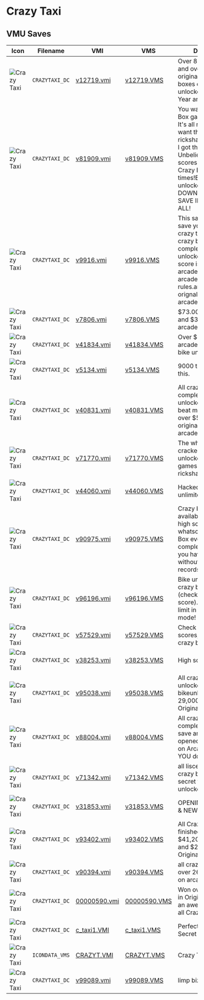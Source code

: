 # Crazy Taxi

## VMU Saves

| Icon | Filename | VMI | VMS | Description |
|------|----------|-----|-----|-------------|
| ![Crazy Taxi](../icons/CRAZYTAXI_DC.GIF) | `CRAZYTAXI_DC` | [v12719.vmi](v12719.vmi) | [v12719.VMS](v12719.VMS) | Over 81,000 in arcade and over 88,000 in original.All crazy boxes completed, bike unlocked. Happy New Year and enjoy! 
| ![Crazy Taxi](../icons/CRAZYTAXI_DC.GIF) | `CRAZYTAXI_DC` | [v81909.vmi](v81909.vmi) | [v81909.VMS](v81909.VMS) | You want all the Crazy Box games unlocked? It's all right here.You want the hidden rickshaw bicycle taxi? I got that too. Unbelievably high scores and record Crazy Box times!Everything is unlocked! DOWNLOAD THIS SAVE IF YOU WANT IT ALL! 
| ![Crazy Taxi](../icons/CRAZYTAXI_DC.GIF) | `CRAZYTAXI_DC` | [v9916.vmi](v9916.vmi) | [v9916.VMS](v9916.VMS) | This save is the bast save you willsee in crazy taxi.it has all crazy boxes completed,crazy bike unlocked.my highest score is 62,467.82 in arcade mode with arcade rules.and75,472,60 in orignal mode with arcaderules. 
| ![Crazy Taxi](../icons/CRAZYTAXI_DC.GIF) | `CRAZYTAXI_DC` | [v7806.vmi](v7806.vmi) | [v7806.VMS](v7806.VMS) | $73.000 in original and $33,000 on arcade all secrets. 
| ![Crazy Taxi](../icons/CRAZYTAXI_DC.GIF) | `CRAZYTAXI_DC` | [v41834.vmi](v41834.vmi) | [v41834.VMS](v41834.VMS) | Over $62,000 in arcade mode! Crazy bike unlocked! 
| ![Crazy Taxi](../icons/CRAZYTAXI_DC.GIF) | `CRAZYTAXI_DC` | [v5134.vmi](v5134.vmi) | [v5134.VMS](v5134.VMS) | 9000 top score beat this. 
| ![Crazy Taxi](../icons/CRAZYTAXI_DC.GIF) | `CRAZYTAXI_DC` | [v40831.vmi](v40831.vmi) | [v40831.VMS](v40831.VMS) | All crazy boxes completed. Bike unlocked. Try and beat my high score of over $51,000 in original mode with arcade rules. 
| ![Crazy Taxi](../icons/CRAZYTAXI_DC.GIF) | `CRAZYTAXI_DC` | [v71770.vmi](v71770.vmi) | [v71770.VMS](v71770.VMS) | The whole game cracked, everything unlocked.All the mini-games and the rickshaws too! 
| ![Crazy Taxi](../icons/CRAZYTAXI_DC.GIF) | `CRAZYTAXI_DC` | [v44060.vmi](v44060.vmi) | [v44060.VMS](v44060.VMS) | Hacked save..... unlimited time.. 
| ![Crazy Taxi](../icons/CRAZYTAXI_DC.GIF) | `CRAZYTAXI_DC` | [v90975.vmi](v90975.vmi) | [v90975.VMS](v90975.VMS) | Crazy bike available.No added high scores whatsoever.No Crazy Box events completed.This way you have the bike withoutanyone else's records 
| ![Crazy Taxi](../icons/CRAZYTAXI_DC.GIF) | `CRAZYTAXI_DC` | [v96196.vmi](v96196.vmi) | [v96196.VMS](v96196.VMS) | Bike unlocked/all of crazy box completed (check out crazy jump score). Also, no time limit in arcade/original mode! Drive forever 
| ![Crazy Taxi](../icons/CRAZYTAXI_DC.GIF) | `CRAZYTAXI_DC` | [v57529.vmi](v57529.vmi) | [v57529.VMS](v57529.VMS) | Check out these scores, on original and crazy box. 
| ![Crazy Taxi](../icons/CRAZYTAXI_DC.GIF) | `CRAZYTAXI_DC` | [v38253.vmi](v38253.vmi) | [v38253.VMS](v38253.VMS) | High score on original 
| ![Crazy Taxi](../icons/CRAZYTAXI_DC.GIF) | `CRAZYTAXI_DC` | [v95038.vmi](v95038.vmi) | [v95038.VMS](v95038.VMS) | All crazy boxes unlocked and bikeunlocked.ENJOY!!! 29,000 on Originalmode. 
| ![Crazy Taxi](../icons/CRAZYTAXI_DC.GIF) | `CRAZYTAXI_DC` | [v88004.vmi](v88004.vmi) | [v88004.VMS](v88004.VMS) | All crazy box levels complete,on all four save areas.  CrazyTaxi opened.  About 62,000 on Arcade mode.  Can YOU do better? 
| ![Crazy Taxi](../icons/CRAZYTAXI_DC.GIF) | `CRAZYTAXI_DC` | [v71342.vmi](v71342.vmi) | [v71342.VMS](v71342.VMS) | all liscenses. all of crazy box beaten. secret taxi bike unlocked 
| ![Crazy Taxi](../icons/CRAZYTAXI_DC.GIF) | `CRAZYTAXI_DC` | [v31853.vmi](v31853.vmi) | [v31853.VMS](v31853.VMS) | OPENING ALL SECRET & NEW TAXI 
| ![Crazy Taxi](../icons/CRAZYTAXI_DC.GIF) | `CRAZYTAXI_DC` | [v93402.vmi](v93402.vmi) | [v93402.VMS](v93402.VMS) | All Crazy boxes finished. Won $41,200 in Arcade and $29,000 in Original! 
| ![Crazy Taxi](../icons/CRAZYTAXI_DC.GIF) | `CRAZYTAXI_DC` | [v90394.vmi](v90394.vmi) | [v90394.VMS](v90394.VMS) | all crazyboxes and over 26,000 collected on arcade mode. 
| ![Crazy Taxi](../icons/CRAZYTAXI_DC.GIF) | `CRAZYTAXI_DC` | [00000590.vmi](00000590.vmi) | [00000590.VMS](00000590.VMS) | Won over $13,000.00 in Original Mode with an awesome licence, all Crazy Boxes done. 
| ![Crazy Taxi](../icons/CRAZYTAXI_DC.GIF) | `CRAZYTAXI_DC` | [c_taxi1.VMI](c_taxi1.VMI) | [c_taxi1.VMS](c_taxi1.VMS) | Perfect Save! All Secret Unlocked!
| ![Crazy Taxi](../icons/ICONDATA_VMS.GIF) | `ICONDATA_VMS` | [CRAZYT.VMI](CRAZYT.VMI) | [CRAZYT.VMS](CRAZYT.VMS) | Crazy Taxi VMU icon.
| ![Crazy Taxi](../icons/CRAZYTAXI_DC.GIF) | `CRAZYTAXI_DC` | [v99089.vmi](v99089.vmi) | [v99089.VMS](v99089.VMS) | limp bizkit unlocked. 
